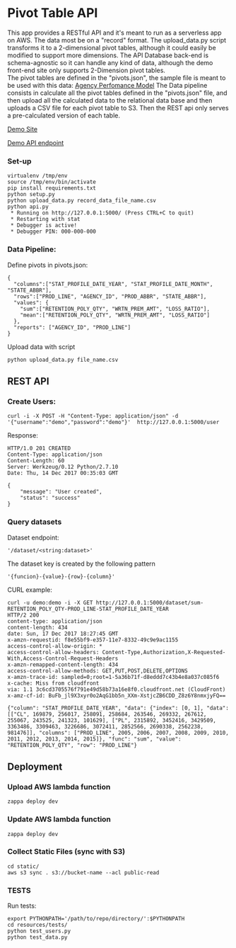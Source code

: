 # Pivot Table API


This app provides a RESTful API and it's meant to run as a serverless app on AWS.
The data most be on a "record" format. The upload_data.py script transforms it to a 2-dimensional pivot tables, although it could easily be modified to support more dimensions. The API Database back-end is schema-agnostic so it can handle any kind of data, although the demo front-end site only supports 2-Dimension pivot tables.  
The pivot tables are defined in the "pivots.json", the sample file is meant to be used with this data: [Agency Perfomance Model](https://www.kaggle.com/moneystore/agencyperformance)
The Data pipeline consists in calculate all the pivot tables defined in the "pivots.json" file, and then upload all the calculated data to the relational data base and then uploads a CSV file for each pivot table to S3. Then the REST api only serves a pre-calculated version of each table.  


[Demo Site](https://s3-us-west-1.amazonaws.com/static-hruncx1gi/index.html)

[Demo API endpoint](https://re291hwt17.execute-api.us-west-1.amazonaws.com/dev/)

### Set-up

    virtualenv /tmp/env
    source /tmp/env/bin/activate
    pip install requirements.txt
    python setup.py
    python upload_data.py record_data_file_name.csv
    python api.py
     * Running on http://127.0.0.1:5000/ (Press CTRL+C to quit)
     * Restarting with stat
     * Debugger is active!
     * Debugger PIN: 000-000-000

### Data Pipeline:

Define pivots in pivots.json:

    {
      "columns":["STAT_PROFILE_DATE_YEAR", "STAT_PROFILE_DATE_MONTH", "STATE_ABBR"],
      "rows":["PROD_LINE", "AGENCY_ID", "PROD_ABBR", "STATE_ABBR"],
      "values": {
        "sum":["RETENTION_POLY_QTY", "WRTN_PREM_AMT", "LOSS_RATIO"],
        "mean":["RETENTION_POLY_QTY", "WRTN_PREM_AMT", "LOSS_RATIO"]
      },
      "reports": ["AGENCY_ID", "PROD_LINE"]
    }

Upload data with script

    python upload_data.py file_name.csv

## REST API

### Create Users:

    curl -i -X POST -H "Content-Type: application/json" -d '{"username":"demo","password":"demo"}'  http://127.0.0.1:5000/user

Response:

    HTTP/1.0 201 CREATED
    Content-Type: application/json
    Content-Length: 60
    Server: Werkzeug/0.12 Python/2.7.10
    Date: Thu, 14 Dec 2017 00:35:03 GMT
    
    {
        "message": "User created",
        "status": "success"
    }


### Query datasets

Dataset endpoint:  
    
    '/dataset/<string:dataset>'

The dataset key is created by the following pattern 
    
    '{funcion}-{value}-{row}-{column}' 

CURL example:

    curl -u demo:demo -i -X GET http://127.0.0.1:5000/dataset/sum-RETENTION_POLY_QTY-PROD_LINE-STAT_PROFILE_DATE_YEAR
    HTTP/2 200
    content-type: application/json
    content-length: 434
    date: Sun, 17 Dec 2017 18:27:45 GMT
    x-amzn-requestid: f8e55bf9-e357-11e7-8332-49c9e9ac1155
    access-control-allow-origin: *
    access-control-allow-headers: Content-Type,Authorization,X-Requested-With,Access-Control-Request-Headers
    x-amzn-remapped-content-length: 434
    access-control-allow-methods: GET,PUT,POST,DELETE,OPTIONS
    x-amzn-trace-id: sampled=0;root=1-5a36b71f-d8eddd7c43b4e8a037c085f6
    x-cache: Miss from cloudfront
    via: 1.1 3c6cd3705576f791e49d58b73a16e8f0.cloudfront.net (CloudFront)
    x-amz-cf-id: BuFb_jl9X3xyr0o2AqG1bb5n_XXm-XstjcZB6CDD_Z8z6Y8nmxjyFQ==
    
    {"column": "STAT_PROFILE_DATE_YEAR", "data": {"index": [0, 1], "data": [["CL", 169879, 256017, 258091, 258684, 263546, 269332, 267612, 255067, 243525, 241323, 101629], ["PL", 2315892, 3452416, 3429509, 3363486, 3309463, 3226686, 3072411, 2852566, 2690338, 2562238, 981476]], "columns": ["PROD_LINE", 2005, 2006, 2007, 2008, 2009, 2010, 2011, 2012, 2013, 2014, 2015]}, "func": "sum", "value": "RETENTION_POLY_QTY", "row": "PROD_LINE"}

## Deployment

### Upload AWS lambda function

    zappa deploy dev
    
### Update AWS lambda function

    zappa deploy dev

### Collect Static Files (sync with S3)

    cd static/
    aws s3 sync . s3://bucket-name --acl public-read


### TESTS

Run tests:

    export PYTHONPATH='/path/to/repo/directory/':$PYTHONPATH
    cd resources/tests/
    python test_users.py
    python test_data.py
